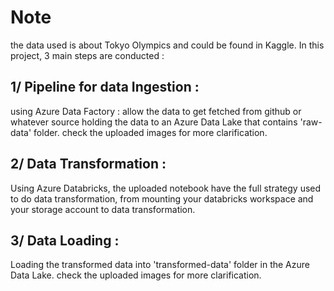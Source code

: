 # Note 
the data used is about Tokyo Olympics and could be found in Kaggle. In this project, 3 main steps are conducted :
## 1/ Pipeline for data Ingestion :
using Azure Data Factory : allow the data to get fetched from github or whatever source holding the data to an Azure Data Lake that contains 'raw-data' folder.
check the uploaded images for more clarification.
## 2/ Data Transformation :
Using Azure Databricks, the uploaded notebook have the full strategy used to do data transformation, from mounting your databricks workspace and your storage account to data transformation.
## 3/ Data Loading :
Loading the transformed data into 'transformed-data' folder in the Azure Data Lake.
check the uploaded images for more clarification.

